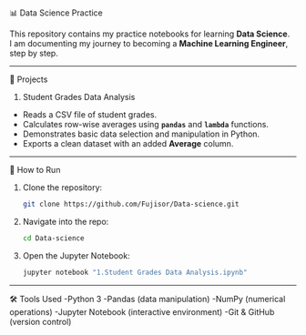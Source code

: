 📊 Data Science Practice  

This repository contains my practice notebooks for learning **Data Science**.  
I am documenting my journey to becoming a **Machine Learning Engineer**, step by step.  

---

📘 Projects  

1. Student Grades Data Analysis  
- Reads a CSV file of student grades.  
- Calculates row-wise averages using **`pandas`** and **`lambda`** functions.  
- Demonstrates basic data selection and manipulation in Python.  
- Exports a clean dataset with an added **Average** column.  

---

🚀 How to Run  

1. Clone the repository:  
   ```bash
   git clone https://github.com/Fujisor/Data-science.git
2. Navigate into the repo:
   ```bash
   cd Data-science
4. Open the Jupyter Notebook:
   ```bash
   jupyter notebook "1.Student Grades Data Analysis.ipynb"

--- 

🛠️ Tools Used
-Python 3
-Pandas (data manipulation)
-NumPy (numerical operations)
-Jupyter Notebook (interactive environment)
-Git & GitHub (version control)
